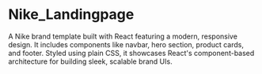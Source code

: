 # Nike_Landingpage
A Nike brand template built with React featuring a modern, responsive design. It includes components like navbar, hero section, product cards, and footer. Styled using plain CSS, it showcases React's component-based architecture for building sleek, scalable brand UIs.
